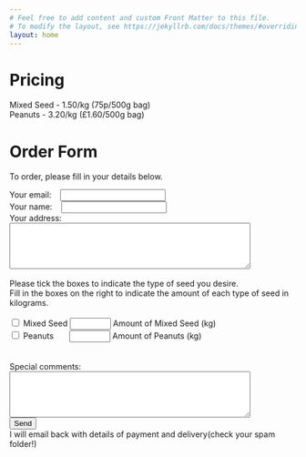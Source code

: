 ```yaml
---
# Feel free to add content and custom Front Matter to this file.
# To modify the layout, see https://jekyllrb.com/docs/themes/#overriding-theme-defaults
layout: home
---
```

<!-- modify this form HTML and place wherever you want your form -->
# Pricing
Mixed Seed - 1.50/kg (75p/500g bag)<br>
Peanuts - 3.20/kg (£1.60/500g bag)


# Order Form
To order, please fill in your details below.

<form
  action="https://formspree.io/f/mnqwnowg"
  method="POST"
>
  <label for="email">Your email:&nbsp;&nbsp;&nbsp;</label>
  <input type="email" name="_replyto" required>
  <br>
  <label for="name">Your name:&nbsp;&nbsp;&nbsp;</label>
  <input type="text" id="name" name="name" required><br>
  <label for="address">Your address:</label>
  <textarea id="address" name="address" rows="5" cols="50" required>
  </textarea><br><br>
  Please tick the boxes to indicate the type of seed you desire. <br>
  Fill in the boxes on the right to indicate the amount of each type of seed in kilograms.<br>
  <br>
  <input type="checkbox" id="mixed" name="mixed" value="Mixed Seed">
  <label for="mixed">Mixed Seed</label>
   <input type="number" id="quantitym" name="quantitym" min="1" max="10" step="0.5">
  <label for="quantitym">Amount of Mixed Seed (kg)</label>
 
  <br>
  <input type="checkbox" id="peanuts" name="peanuts" value="Peanuts">
  <label for="peanuts">Peanuts &nbsp;&nbsp;&nbsp;&nbsp;&nbsp;</label>

  <input type="number" id="quantityp" name="quantityp" min="1" max="10" step="0.5">
  <label for="quantityp">Amount of Peanuts (kg)</label>
  <br><br><br>
  <label for="comments">Special comments: </label>
  <textarea id="comments" name="comments" rows="5" cols="50"></textarea><br>
  <button type="submit">Send</button>
  <br>
  I will email back with details of payment and delivery(check your spam folder!)
</form>